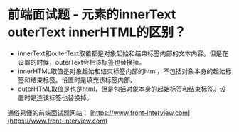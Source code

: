 # 前端面试题 - 元素的innerText outerText innerHTML的区别？

* innerText和outerText取值都是对象起始和结束标签内部的文本内容。但是在设置的时候，outerText会把该标签也替换掉。
* innerHTML取值是对象起始和结束标签内部的html，不包括对象本身的起始标签和结束标签。设置时是填充该标签内部。
* outerHTML取值是也是html，但是包括对象本身的起始标签和结束标签。设置时是连该标签也替换掉。

通俗易懂的前端面试题网站： [https://www.front-interview.com](https://www.front-interview.com)